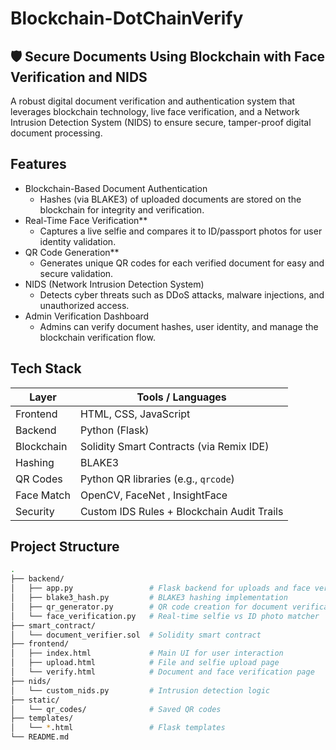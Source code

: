 # Blockchain-DotChainVerify
## 🛡️ Secure Documents Using Blockchain with Face Verification and NIDS

A robust digital document verification and authentication system that leverages blockchain technology, live face verification, and a Network Intrusion Detection System (NIDS) to ensure secure, tamper-proof digital document processing.

##  Features

- Blockchain-Based Document Authentication
  - Hashes (via BLAKE3) of uploaded documents are stored on the blockchain for integrity and verification.
- Real-Time Face Verification**
  - Captures a live selfie and compares it to ID/passport photos for user identity validation.
- QR Code Generation**
  - Generates unique QR codes for each verified document for easy and secure validation.
- NIDS (Network Intrusion Detection System)
  - Detects cyber threats such as DDoS attacks, malware injections, and unauthorized access.
- Admin Verification Dashboard
  - Admins can verify document hashes, user identity, and manage the blockchain verification flow.

##  Tech Stack

| Layer        | Tools / Languages                              |
|--------------|------------------------------------------------|
| Frontend     | HTML, CSS, JavaScript                          |
| Backend      | Python (Flask)                                 |
| Blockchain   | Solidity Smart Contracts (via Remix IDE)       |
| Hashing      | BLAKE3                                         |
| QR Codes     | Python QR libraries (e.g., `qrcode`)           |
| Face Match   | OpenCV, FaceNet , InsightFace                  |
| Security     | Custom IDS Rules + Blockchain Audit Trails     |

##  Project Structure

```bash
.
├── backend/
│   ├── app.py                 # Flask backend for uploads and face verification
│   ├── blake3_hash.py         # BLAKE3 hashing implementation
│   ├── qr_generator.py        # QR code creation for document verification
│   └── face_verification.py   # Real-time selfie vs ID photo matcher
├── smart_contract/
│   └── document_verifier.sol  # Solidity smart contract
├── frontend/
│   ├── index.html             # Main UI for user interaction
│   ├── upload.html            # File and selfie upload page
│   └── verify.html            # Document and face verification page
├── nids/
│   └── custom_nids.py         # Intrusion detection logic
├── static/
│   └── qr_codes/              # Saved QR codes
├── templates/
│   └── *.html                 # Flask templates
└── README.md
